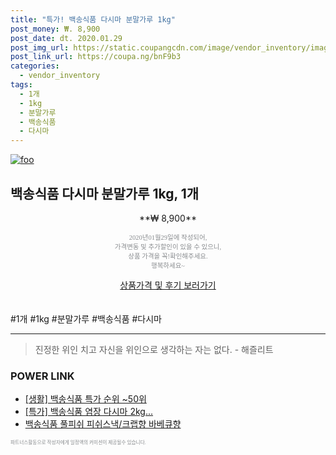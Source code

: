 ```yaml
--- 
title: "특가! 백송식품 다시마 분말가루 1kg" 
post_money: ₩. 8,900 
post_date: dt. 2020.01.29 
post_img_url: https://static.coupangcdn.com/image/vendor_inventory/images/2018/07/24/0/0/6824fb4e-3ac0-4bbb-9ee8-c6628c8aefdb.jpg 
post_link_url: https://coupa.ng/bnF9b3 
categories: 
  - vendor_inventory 
tags: 
  - 1개 
  - 1kg 
  - 분말가루 
  - 백송식품 
  - 다시마 
--- 
```

[![foo](https://static.coupangcdn.com/image/vendor_inventory/images/2018/07/24/0/0/6824fb4e-3ac0-4bbb-9ee8-c6628c8aefdb.jpg)](https://coupa.ng/bnF9b3) 

## 백송식품 다시마 분말가루 1kg, 1개 
<p style="text-align: center;">**₩ 8,900**</p> 
<p style="text-align: center;"><span style="color: #898c8f; font-family: Georgia,Times,serif; font-size: 0.75em;">2020년01월29일에 작성되어, <br>가격변동 및 추가할인이 있을 수 있으니,<br> 상품 가격을 꼭!확인해주세요.<br>행복하세요~</span> 
</p>	 
<div markdown="0" style="text-align: center;"><a href="https://coupa.ng/bnF9b3" class="btn btn--success">상품가격 및 후기 보러가기</a></div> 
<br><br> 
  #1개 #1kg #분말가루 #백송식품 #다시마 
<hr> 

> 진정한 위인 치고 자신을 위인으로 생각하는 자는 없다. - 해즐리트 


### POWER LINK

* <a href="https://blog.naver.com/sakai111/221788380635" target="_blank"> [생활] 백송식품 특가 순위 ~50위</a>
* <a href="https://blog.naver.com/santokki14/221790104524" target="_blank">[특가] 백송식품 염장 다시마 2kg...</a>
* <a href="https://blog.naver.com/fasyy4321/221788527456" target="_blank">백송식품 풀피쉬 피쉬스낵/크랩향 바베큐향</a>

<span style="color: #898c8f; font-family: Georgia,Times,serif; font-size: 0.55em;">파트너스활동으로 작성자에게 일정액의 커미션이 제공될수 있습니다.</span> 
